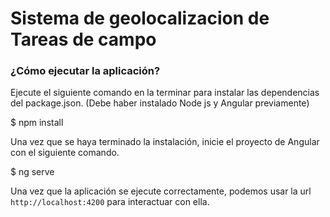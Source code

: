 # Sistema de geolocalizacion de Tareas de campo

### ¿Cómo ejecutar la aplicación?

Ejecute el siguiente comando en la terminar para instalar las dependencias del package.json. (Debe haber instalado Node js y Angular previamente)


$ npm install


Una vez que se haya terminado la instalación, inicie el proyecto de Angular con el siguiente comando.


$ ng serve


Una vez que la aplicación se ejecute correctamente, podemos usar la url `http://localhost:4200` para interactuar con ella.
